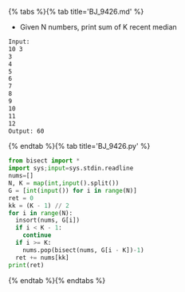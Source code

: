 {% tabs %}{% tab title='BJ_9426.md' %}

* Given N numbers, print sum of K recent median

```txt
Input:
10 3
3
4
5
6
7
8
9
10
11
12
Output: 60
```

{% endtab %}{% tab title='BJ_9426.py' %}

```py
from bisect import *
import sys;input=sys.stdin.readline
nums=[]
N, K = map(int,input().split())
G = [int(input()) for i in range(N)]
ret = 0
kk = (K - 1) // 2
for i in range(N):
  insort(nums, G[i])
  if i < K - 1:
    continue
  if i >= K:
    nums.pop(bisect(nums, G[i - K])-1)
  ret += nums[kk]
print(ret)
```

{% endtab %}{% endtabs %}
